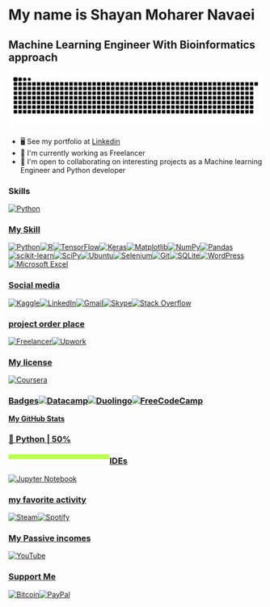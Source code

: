My name is Shayan Moharer Navaei
===============================

Machine Learning Engineer With Bioinformatics approach
-----------------------------
<img src="https://raw.githubusercontent.com/imrrobat/imrrobat/d1b244e170d2b75fdda3efd499eaaf163f7a617c/images/github-contribution-grid-snake.svg" alt="just for fun :D">


*   🖥️  See my portfolio at [Linkedin](https://www.linkedin.com/in/shayan-moharer-navaei-a04400211/)
*   🚀  I'm currently working as Freelancer
*   🤝  I'm open to collaborating on interesting projects as a Machine learning Engineer and Python developer

                  
### Skills
<p align="left">
  <a href="https://www.python.org/" target="_blank" rel="noreferrer"><img src="![Coursera](https://img.shields.io/badge/Coursera-%230056D2.svg?style=for-the-badge&logo=Coursera&logoColor=white)

" width="36" height="36" alt="Python" /></a>
</p>
                 

  ### My Skill
  
![Python](https://img.shields.io/badge/python-3670A0?style=for-the-badge&logo=python&logoColor=ffdd54)![R](https://img.shields.io/badge/r-%23276DC3.svg?style=for-the-badge&logo=r&logoColor=white)![TensorFlow](https://img.shields.io/badge/TensorFlow-%23FF6F00.svg?style=for-the-badge&logo=TensorFlow&logoColor=white)![Keras](https://img.shields.io/badge/Keras-%23D00000.svg?style=for-the-badge&logo=Keras&logoColor=white)![Matplotlib](https://img.shields.io/badge/Matplotlib-%23ffffff.svg?style=for-the-badge&logo=Matplotlib&logoColor=black)![NumPy](https://img.shields.io/badge/numpy-%23013243.svg?style=for-the-badge&logo=numpy&logoColor=white)![Pandas](https://img.shields.io/badge/pandas-%23150458.svg?style=for-the-badge&logo=pandas&logoColor=white)![scikit-learn](https://img.shields.io/badge/scikit--learn-%23F7931E.svg?style=for-the-badge&logo=scikit-learn&logoColor=white)![SciPy](https://img.shields.io/badge/SciPy-%230C55A5.svg?style=for-the-badge&logo=scipy&logoColor=%white)![Ubuntu](https://img.shields.io/badge/Ubuntu-E95420?style=for-the-badge&logo=ubuntu&logoColor=white)![Selenium](https://img.shields.io/badge/-selenium-%43B02A?style=for-the-badge&logo=selenium&logoColor=white)![Git](https://img.shields.io/badge/git-%23F05033.svg?style=for-the-badge&logo=git&logoColor=white)![SQLite](https://img.shields.io/badge/sqlite-%2307405e.svg?style=for-the-badge&logo=sqlite&logoColor=white)![WordPress](https://img.shields.io/badge/WordPress-%23117AC9.svg?style=for-the-badge&logo=WordPress&logoColor=white)![Microsoft Excel](https://img.shields.io/badge/Microsoft_Excel-217346?style=for-the-badge&logo=microsoft-excel&logoColor=white)
  
 ### Social media
  ![Kaggle](https://img.shields.io/badge/Kaggle-035a7d?style=for-the-badge&logo=kaggle&logoColor=white)![LinkedIn](https://img.shields.io/badge/linkedin-%230077B5.svg?style=for-the-badge&logo=linkedin&logoColor=white)![Gmail](https://img.shields.io/badge/Gmail-D14836?style=for-the-badge&logo=gmail&logoColor=white)![Skype](https://img.shields.io/badge/Skype-%2300AFF0.svg?style=for-the-badge&logo=Skype&logoColor=white)![Stack Overflow](https://img.shields.io/badge/-Stackoverflow-FE7A16?style=for-the-badge&logo=stack-overflow&logoColor=white)
  
  ### project order place
  ![Freelancer](https://img.shields.io/badge/Freelancer-29B2FE?style=for-the-badge&logo=Freelancer&logoColor=white)![Upwork](https://img.shields.io/badge/UpWork-6FDA44?style=for-the-badge&logo=Upwork&logoColor=white)
  
  ### My license
  
![Coursera](https://img.shields.io/badge/Coursera-%230056D2.svg?style=for-the-badge&logo=Coursera&logoColor=white)
### Badges![Datacamp](https://img.shields.io/badge/Datacamp-05192D?style=for-the-badge&logo=datacamp&logoColor=03E860)![Duolingo](https://img.shields.io/badge/Duolingo-%234DC730.svg?style=for-the-badge&logo=Duolingo&logoColor=white)![FreeCodeCamp](https://img.shields.io/badge/Freecodecamp-%23123.svg?&style=for-the-badge&logo=freecodecamp&logoColor=green)

<b>My GitHub Stats</b>

<h3 align="left">🔮 Python | 50%</h3><img align="left" src="https://raw.githubusercontent.com/imrrobat/imrrobat/main/images/bar.png" width="200px" height="16px">

### IDEs
![Jupyter Notebook](https://img.shields.io/badge/jupyter-%23FA0F00.svg?style=for-the-badge&logo=jupyter&logoColor=white)


### my favorite activity
![Steam](https://img.shields.io/badge/steam-%23000000.svg?style=for-the-badge&logo=steam&logoColor=white)![Spotify](https://img.shields.io/badge/Spotify-1ED760?style=for-the-badge&logo=spotify&logoColor=white)

### My Passive incomes
![YouTube](https://img.shields.io/badge/YouTube-%23FF0000.svg?style=for-the-badge&logo=YouTube&logoColor=white)


### Support Me

![Bitcoin](https://img.shields.io/badge/Bitcoin-000?style=for-the-badge&logo=bitcoin&logoColor=white)![PayPal](https://img.shields.io/badge/PayPal-00457C?style=for-the-badge&logo=paypal&logoColor=white)


